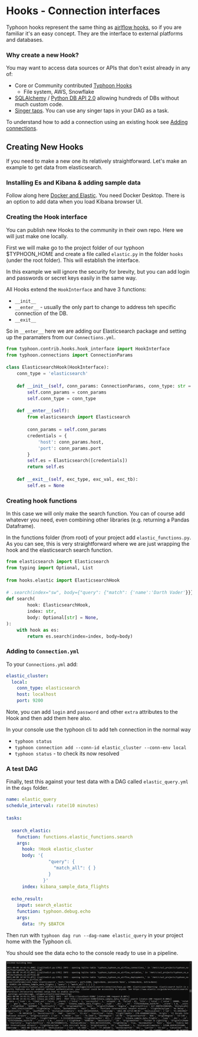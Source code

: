 # Hooks - Connection interfaces

Typhoon hooks represent the same thing as [airlflow hooks][1], so if you are familiar it's an easy concept. They are the interface to external platforms and databases.

### Why create a new Hook? 

You may want to access data sources or APIs that don't exist already in any of:

   - Core or Community contributed [Typhoon Hooks][3]  
     - File system, AWS, Snowflake
   - [SQLAlchemy][5] / [Python DB API 2.0][4] allowing hundreds of DBs without much custom code.
   - [Singer taps][2]. You can use any singer taps in your DAG as a task.   

To understand how to add a connection using an existing hook see [Adding connections][2].

[1]:https://airflow.incubator.apache.org/docs/apache-airflow/2.0.0/concepts.html?highlight=hooks
[2]:connections.html
[3]:/usage/hooks.html
[4]:https://www.python.org/dev/peps/pep-0249/
[5]:https://docs.sqlalchemy.org/en/14/dialects/


## Creating New Hooks

If you need to make a new one its relatively straightforward. Let's make an example to get data from elasticsearch. 
      
### Installing Es and Kibana & adding sample data

Follow along here [Docker and Elastic][6]. You need Docker Desktop.  There is an option to add data when you load Kibana browser UI. 

### Creating the Hook interface

You can publish new Hooks to the community in their own repo. Here we will just make one locally. 

First we will make go to the project folder of our typhoon $TYPHOON_HOME and create a file called `elastic.py` in the folder `hooks` (under the root folder). This will establish the interface. 

In this example we will ignore the security for brevity, but you can add login and passwords or secret keys easily in the same way.

All Hooks extend the `HookInterface` and have 3 functions:
 - `__init__`
 - `__enter__`   - usually the only part to change to address teh specific connection of the DB. 
 - `__exit__` 

So in `__enter__` here we are adding our Elasticsearch package and setting up the paramaters from our `Connections.yml`. 

```python
from typhoon.contrib.hooks.hook_interface import HookInterface
from typhoon.connections import ConnectionParams

class ElasticsearchHook(HookInterface):
    conn_type = 'elasticsearch'

    def __init__(self, conn_params: ConnectionParams, conn_type: str = 'client'):
        self.conn_params = conn_params
        self.conn_type = conn_type

    def __enter__(self):
        from elasticsearch import Elasticsearch

        conn_params = self.conn_params
        credentials = {
            'host': conn_params.host,
            'port': conn_params.port
        }
        self.es = Elasticsearch([credentials])
        return self.es

    def __exit__(self, exc_type, exc_val, exc_tb):
        self.es = None
```

### Creating hook functions

In this case we will only make the search function. You can of course add whatever you need, even combining other libraries (e.g. returning a Pandas Dataframe). 

In the functions folder (from root) of your project add `elastic_functions.py`. As you can see, this is very straightforward where we are just wrapping the hook and the elasticsearch search function. 

```python
from elasticsearch import Elasticsearch
from typing import Optional, List

from hooks.elastic import ElasticsearchHook

# .search(index="sw", body={"query": {"match": {'name':'Darth Vader'}}})
def search(
        hook: ElasticsearchHook,
        index: str,
        body: Optional[str] = None,
):
    with hook as es:
        return es.search(index=index, body=body)


```

### Adding to `Connection.yml`

To your `Connections.yml` add:

```YAML
elastic_cluster:
  local:
    conn_type: elasticsearch
    host: localhost
    port: 9200
```
Note, you can add `login` and `password` and other `extra` attributes to the Hook and then add them here also.

In your console use the typhoon cli to add teh connection in the normal way 

- `typhoon status`
- `typhoon connection add --conn-id elastic_cluster --conn-env local`
- `typhoon status`  - to check its now resolved

### A test DAG

Finally, test this against your test data with a DAG called `elastic_query.yml` in the `dags` folder.

```YAML
name: elastic_query
schedule_interval: rate(10 minutes)

tasks:

  search_elastic:
    function: functions.elastic_functions.search
    args:
      hook: !Hook elastic_cluster
      body: '{
                "query": {
                  "match_all": { }
                }
              }'
      index: kibana_sample_data_flights

  echo_result:
    input: search_elastic
    function: typhoon.debug.echo
    args:
      data: !Py $BATCH
```

Then run with `typhoon dag run --dag-name elastic_query` in your project home with the Typhoon cli. 

You should see the data echo to the console ready to use in a pipeline.

<img src="../img/elastic_search_output.png">



[6]:https://www.elastic.co/guide/en/elasticsearch/reference/current/getting-started.html#run-elasticsearch